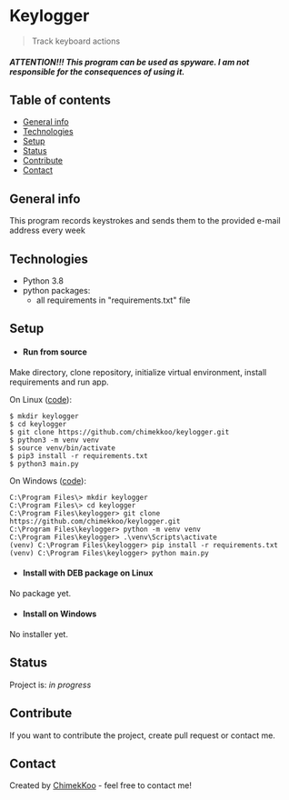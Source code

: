 # Keylogger
> Track keyboard actions
  
##### ATTENTION!!! This program can be used as spyware. I am not responsible for the consequences of using it.

## Table of contents
* [General info](#general-info)
* [Technologies](#technologies)
* [Setup](#setup)
* [Status](#status)
* [Contribute](#contribute)
* [Contact](#contact)

## General info
This program records keystrokes and sends them to the provided e-mail address every week

## Technologies
* Python 3.8
* python packages:
  * all requirements in "requirements.txt" file

## Setup
* #### Run from source
Make directory, clone repository, initialize virtual environment, install requirements and run app.
  
On Linux ([code](https://gist.github.com/ChimekKoo/2edf985a35d899b5c8bf9a978d4ee73a)):
```
$ mkdir keylogger
$ cd keylogger
$ git clone https://github.com/chimekkoo/keylogger.git
$ python3 -m venv venv
$ source venv/bin/activate
$ pip3 install -r requirements.txt
$ python3 main.py
```
  
On Windows ([code](https://gist.github.com/ChimekKoo/4b0dbf661244546b3f83b189fb4a7261)):
```
C:\Program Files\> mkdir keylogger
C:\Program Files\> cd keylogger
C:\Program Files\keylogger> git clone https://github.com/chimekkoo/keylogger.git
C:\Program Files\keylogger> python -m venv venv
C:\Program Files\keylogger> .\venv\Scripts\activate
(venv) C:\Program Files\keylogger> pip install -r requirements.txt
(venv) C:\Program Files\keylogger> python main.py
```

* #### Install with DEB package on Linux
No package yet.

* #### Install on Windows
No installer yet.

## Status
Project is: _in progress_

## Contribute
If you want to contribute the project, create pull request or contact me.

## Contact
Created by [ChimekKoo](https://github.com/chimekkoo) - feel free to contact me!
